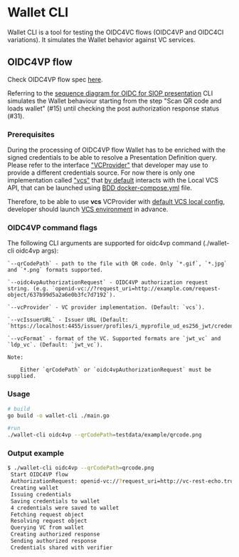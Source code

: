 # Wallet CLI

Wallet CLI is a tool for testing the OIDC4VC flows (OIDC4VP and OIDC4CI variations). It simulates the Wallet behavior
against VC services.

## OIDC4VP flow

Check OIDC4VP flow spec [here](https://docs.google.com/document/d/1i-gXCloNjxNUcTS4UijyBcqi7QdpsszutFMxbUYFKKc/edit?pli=1#heading=h.jn2u4w14fq4t).

Referring to the [sequence diagram for OIDC for SIOP presentation](https://drive.google.com/file/d/1AHM3eOYShmVd8EOp-oC1VVmqE8ruNvGU/view)
CLI simulates the Wallet behaviour starting from the step "Scan QR code and loads wallet" (#15) until checking the post authorization response status (#31).

### Prerequisites

During the processing of OIDC4VP flow Wallet has to be enriched with the signed credentials to be able to resolve a Presentation Definition query.
Please refer to the interface ["VCProvider"](pkg/walletrunner/vcprovider/provider.go) that developer may use to provide a different credentials source.
For now there is only one implementation called ["vcs"](pkg/walletrunner/vcprovider/vcs.go) that [by default](pkg/walletrunner/vcprovider/vcs.go)
interacts with the Local VCS API, that can be launched using [BDD docker-compose.yml](../../test/bdd/fixtures/docker-compose.yml) file.

Therefore, to be able to use **vcs** VCProvider with [default VCS local config](pkg/walletrunner/vcprovider/vcs.go), developer should launch [VCS environment](../../test/bdd/fixtures/docker-compose.yml) in advance.

### OIDC4VP command flags

The following CLI arguments are supported for oidc4vp command (./wallet-cli oidc4vp args):

```
`--qrCodePath` - path to the file with QR code. Only `*.gif`, `*.jpg` and `*.png` formats supported.

`--oidc4vpAuthorizationRequest` - OIDC4VP authorization request string. (e.g. `openid-vc://?request_uri=http://example.com/request-object/637b99d5a2a6e0b3fc7d7192`).

`--vcProvider` - VC provider implementation. (Default: `vcs`).

`--vcIssuerURL` - Issuer URL (Default: `https://localhost:4455/issuer/profiles/i_myprofile_ud_es256_jwt/credentials/issue`).

`--vcFormat` - format of the VC. Supported formats are `jwt_vc` and `ldp_vc`. (Default: `jwt_vc`).

Note:

    Either `qrCodePath` or `oidc4vpAuthorizationRequest` must be supplied.
```

### Usage

```bash
# build 
go build -o wallet-cli ./main.go 

#run
./wallet-cli oidc4vp --qrCodePath=testdata/example/qrcode.png
```

### Output example

```bash
$ ./wallet-cli oidc4vp --qrCodePath=qrcode.png
 Start OIDC4VP flow
 AuthorizationRequest: openid-vc://?request_uri=http://vc-rest-echo.trustbloc.local:8075/request-object/637ba60ca2a6e0b3fc7d71a2
 Creating wallet
 Issuing credentials
 Saving credentials to wallet
 4 credentials were saved to wallet
 Fetching request object
 Resolving request object
 Querying VC from wallet
 Creating authorized response
 Sending authorized response
 Credentials shared with verifier
```
